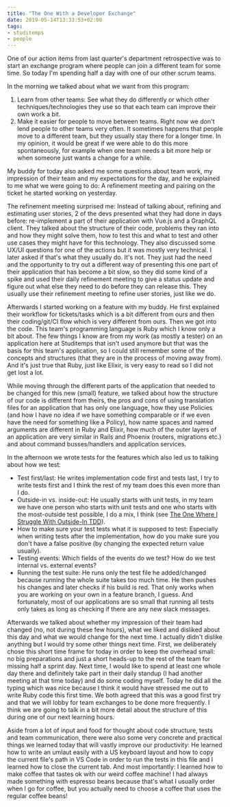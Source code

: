 ```yaml
---
title: "The One With a Developer Exchange"
date: 2019-05-14T13:33:53+02:00
tags: 
- studitemps
- people
---
```


One of our action items from last quarter's department retrospective was to start an exchange program where people can join a different team for some time. So today I'm spending half a day with one of our other scrum teams. 

In the morning we talked about what we want from this program: 

1. Learn from other teams: See what they do differently or which other techniques/technologies they use so that each team can improve their own work a bit.
2. Make it easier for people to move between teams. Right now we don't lend people to other teams very often. It sometimes happens that people move to a different team, but they usually stay there for a longer time. In my opinion, it would be great if we were able to do this more spontaneously, for example when one team needs a bit more help or when someone just wants a change for a while.

My buddy for today also asked me some questions about team work, my impression of their team and my expectations for the day, and he explained to me what we were going to do: A refinement meeting and pairing on the ticket he started working on yesterday.

The refinement meeting surprised me: Instead of talking about, refining and estimating user stories, 2 of the devs presented what they had done in days before: re-implement a part of their application with Vue.js and a GraphQL client. They talked about the structure of their code, problems they ran into and how they might solve them, how to test this and what to test and other use cases they might have for this technology. They also discussed some UX/UI questions for one of the actions but it was mostly very technical. I later asked if that's what they usually do. It's not. They just had the need and the opportunity to try out a different way of presenting this one part of their application that has become a bit slow, so they did some kind of a spike and used their daily refinement meeting to give a status update and figure out what else they need to do before they can release this. They usually use their refinement meeting to refine user stories, just like we do.

Afterwards I started working on a feature with my buddy. He first explained their workflow for tickets/tasks which is a bit different from ours and then their coding/git/CI flow which is very different from ours. Then we got into the code. This team's programming language is Ruby which I know only a bit about. The few things I know are from my work (as mostly a tester) on an application here at Studitemps that isn't used anymore but that was the basis for this team's application, so I could still remember some of the concepts and structures (that they are in the process of moving away from). And it's just true that Ruby, just like Elixir, is very easy to read so I did not get lost a lot. 

While moving through the different parts of the application that needed to be changed for this new (small) feature, we talked about how the structure of our code is different from theirs, the pros and cons of using translation files for an application that has only one language, how they use Policies (and how I have no idea if we have something comparable or if we even have the need for something like a Policy), how name spaces and named arguments are different in Ruby and Elixir, how much of the outer layers of an application are very similar in Rails and Phoenix (routers, migrations etc.) and about command busses/handlers and application services.

In the afternoon we wrote tests for the features which also led us to talking about how we test: 

- Test first/last: He writes implementation code first and tests last, I try to write tests first and I think the rest of my team does this even more than I do. 
- Outside-in vs. inside-out: He usually starts with unit tests, in my team we have one person who starts with unit tests and one who starts with the most-outside test possible, I do a mix, I think (see [The One Where I Struggle With Outside-In TDD](/posts/2019-01-23-outside-in-tdd)).
- How to make sure your test tests what it is supposed to test: Especially when writing tests after the implementation, how do you make sure you don't have a false positive (by changing the expected return value usually).
- Testing events: Which fields of the events do we test? How do we test internal vs. external events? 
- Running the test suite: He runs only the test file he added/changed because running the whole suite takes too much time. He then pushes his changes and later checks if his build is red. That only works when you are working on your own in a feature branch, I guess. And fortunately, most of our applications are so small that running all tests only takes as long as checking if there are any new slack messages. 

Afterwards we talked about whether my impression of their team had changed (no, not during these few hours), what we liked and disliked about this day and what we would change for the next time. I actually didn't dislike anything but I would try some other things next time. First, we deliberately chose this short time frame for today in order to keep the overhead small: no big preparations and just a short heads-up to the rest of the team for missing half a sprint day. Next time, I would like to spend at least one whole day there and definitely take part in their daily standup (I had another meeting at that time today) and do some coding myself. Today he did all the typing which was nice because I think it would have stressed me out to write Ruby code this first time. We both agreed that this was a good first try and that we will lobby for team exchanges to be done more frequently. I think we are going to talk in a bit more detail about the structure of this during one of our next learning hours. 

Aside from a lot of input and food for thought about code structure, tests and team communication, there were also some very concrete and practical things we learned today that will vastly improve our productivity: He learned how to write an umlaut easily with a US keyboard layout and how to copy the current file's path in VS Code in order to run the tests in this file and I learned how to close the current tab. And most importantly: I learned how to make coffee that tastes ok with our weird coffee machine! I had always made something with espresso beans because that's what I usually order when I go for coffee, but you actually need to choose a coffee that uses the regular coffee beans! 

